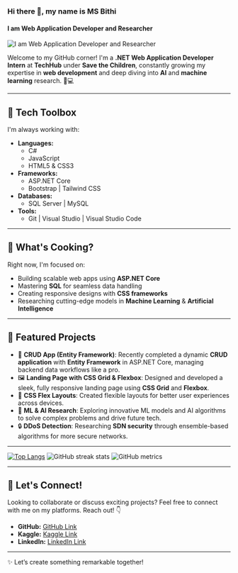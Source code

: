 ### Hi there 👋, my name is MS Bithi
#### I am Web Application Developer and Researcher
![I am Web Application Developer and Researcher](https://media.licdn.com/dms/image/v2/D5616AQFoPXgCheZfEw/profile-displaybackgroundimage-shrink_350_1400/profile-displaybackgroundimage-shrink_350_1400/0/1727974714661?e=1733356800&v=beta&t=l5g3U1oKNMxFopDrxhAC8QeNgcbR207QyJ4L0AFEqO8)

Welcome to my GitHub corner! I'm a **.NET Web Application Developer Intern** at **TechHub** under **Save the Children**, constantly growing my expertise in **web development** and deep diving into **AI** and **machine learning** research. 🧠💻

---

## 🔧 Tech Toolbox
I'm always working with:
- **Languages:** 
  - C#
  - JavaScript
  - HTML5 & CSS3
- **Frameworks:** 
  - ASP.NET Core
  - Bootstrap | Tailwind CSS
- **Databases:** 
  - SQL Server | MySQL
- **Tools:** 
  - Git | Visual Studio | Visual Studio Code

---

## 🌱 What's Cooking?
Right now, I'm focused on:
- Building scalable web apps using **ASP.NET Core**
- Mastering **SQL** for seamless data handling
- Creating responsive designs with **CSS frameworks**
- Researching cutting-edge models in **Machine Learning** & **Artificial Intelligence**

---

## 🚀 Featured Projects
- 🔄 **CRUD App (Entity Framework)**: Recently completed a dynamic **CRUD application** with **Entity Framework** in ASP.NET Core, managing backend data workflows like a pro.
- 🖼️ **Landing Page with CSS Grid & Flexbox**: Designed and developed a sleek, fully responsive landing page using **CSS Grid** and **Flexbox**.
- 🧩 **CSS Flex Layouts**: Created flexible layouts for better user experiences across devices.
- 🤖 **ML & AI Research**: Exploring innovative ML models and AI algorithms to solve complex problems and drive future tech.
- 🔒 **DDoS Detection**: Researching **SDN security** through ensemble-based algorithms for more secure networks.

---

[![Top Langs](https://github-readme-stats.vercel.app/api/top-langs/?username=Bithi769845)](https://github.com/anuraghazra/github-readme-stats)  ![GitHub streak stats](https://streak-stats.demolab.com/?user=Bithi769845) ![GitHub metrics](https://metrics.lecoq.io/Bithi769845)   

---

## 🌟 Let's Connect!
Looking to collaborate or discuss exciting projects? Feel free to connect with me on my platforms. Reach out! 👇
- **GitHub:** [GitHub Link](https://github.com/bithi769845)
- **Kaggle:** [Kaggle Link](https://www.kaggle.com/msbithi)
- **LinkedIn:** [LinkedIn Link](https://www.linkedin.com/in/ms-bithi-baa851219)
  
---

✨ Let’s create something remarkable together!
